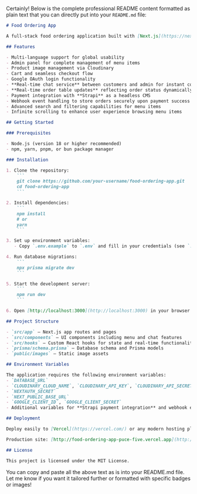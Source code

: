 Certainly! Below is the complete professional README content formatted as plain text that you can directly put into your `README.md` file:

```markdown
# Food Ordering App

A full-stack food ordering application built with [Next.js](https://nextjs.org), Prisma, PostgreSQL, and Cloudinary.

## Features

- Multi-language support for global usability  
- Admin panel for complete management of menu items  
- Product image management via Cloudinary  
- Cart and seamless checkout flow  
- Google OAuth login functionality  
- **Real-time chat service** between customers and admin for instant communication  
- **Real-time order table updates** reflecting order status dynamically  
- Payment integration with **Strapi** as a headless CMS  
- Webhook event handling to store orders securely upon payment success  
- Advanced search and filtering capabilities for menu items  
- Infinite scrolling to enhance user experience browsing menu items  

## Getting Started

### Prerequisites

- Node.js (version 18 or higher recommended)  
- npm, yarn, pnpm, or bun package manager  

### Installation

1. Clone the repository:  
    ```
    git clone https://github.com/your-username/food-ordering-app.git
    cd food-ordering-app
    ```

2. Install dependencies:  
    ```
    npm install
    # or
    yarn
    ```

3. Set up environment variables:  
   - Copy `.env.example` to `.env` and fill in your credentials (see `.env` for required keys).

4. Run database migrations:  
    ```
    npx prisma migrate dev
    ```

5. Start the development server:  
    ```
    npm run dev
    ```

6. Open [http://localhost:3000](http://localhost:3000) in your browser.

## Project Structure

- `src/app` – Next.js app routes and pages  
- `src/components` – UI components including menu and chat features  
- `src/hooks` – Custom React hooks for state and real-time functionality  
- `prisma/schema.prisma` – Database schema and Prisma models  
- `public/images` – Static image assets  

## Environment Variables

The application requires the following environment variables:  
- `DATABASE_URL`  
- `CLOUDINARY_CLOUD_NAME`, `CLOUDINARY_API_KEY`, `CLOUDINARY_API_SECRET`  
- `NEXTAUTH_SECRET`  
- `NEXT_PUBLIC_BASE_URL`  
- `GOOGLE_CLIENT_ID`, `GOOGLE_CLIENT_SECRET`  
- Additional variables for **Strapi payment integration** and webhook endpoints  

## Deployment

Deploy easily to [Vercel](https://vercel.com/) or any modern hosting platform.

Production site: [http://food-ordering-app-puce-five.vercel.app](http://food-ordering-app-puce-five.vercel.app)

## License

This project is licensed under the MIT License.
```

You can copy and paste all the above text as is into your README.md file. Let me know if you want it tailored further or formatted with specific badges or images!